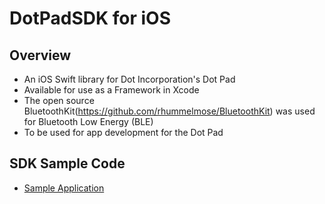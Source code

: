 # DotPadSDK for iOS

## Overview
* An iOS Swift library for Dot Incorporation's Dot Pad
* Available for use as a Framework in Xcode
* The open source BluetoothKit(https://github.com/rhummelmose/BluetoothKit) was used for Bluetooth Low Energy (BLE)
* To be used for app development for the Dot Pad

## SDK Sample Code
* [Sample Application](https://github.com/dotincorp/dotpad-sample-code/tree/main/iOS)